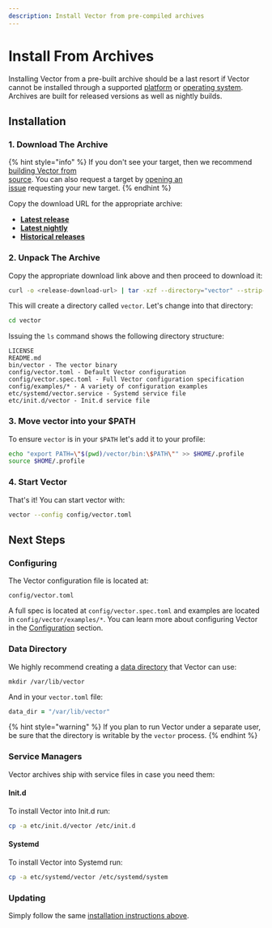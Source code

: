 ```yaml
---
description: Install Vector from pre-compiled archives
---
```


# Install From Archives

Installing Vector from a pre-built archive should be a last resort if Vector
cannot be installed through a supported [platform][docs.platforms] or
[operating system][docs.operating_systems]. Archives are built for released
versions as well as nightly builds.

## Installation

### 1. Download The Archive

{% hint style="info" %}
If you don't see your target, then we recommend [building Vector from \
source][docs.from_source]. You can also request a target by [opening an \
issue][urls.new_target] requesting your new target.
{% endhint %}

Copy the download URL for the appropriate archive:

* [**Latest release**][urls.vector_downloads.latest]
* [**Latest nightly**][urls.vector_downloads.nightly/latest]
* [**Historical releases**][urls.vector_downloads]

### 2. Unpack The Archive

Copy the appropriate download link above and then proceed to download it:

```bash
curl -o <release-download-url> | tar -xzf --directory="vector" --strip-components=1
```

This will create a directory called `vector`. Let's change into that directory:

```bash
cd vector
```

Issuing the `ls` command shows the following directory structure:

```
LICENSE
README.md
bin/vector - The vector binary
config/vector.toml - Default Vector configuration
config/vector.spec.toml - Full Vector configuration specification
config/examples/* - A variety of configuration examples
etc/systemd/vector.service - Systemd service file
etc/init.d/vector - Init.d service file
```

### 3. Move vector into your $PATH

To ensure `vector` is in your `$PATH` let's add it to your profile:

```bash
echo "export PATH=\"$(pwd)/vector/bin:\$PATH\"" >> $HOME/.profile
source $HOME/.profile
```

### 4. Start Vector

That's it! You can start vector with:

```bash
vector --config config/vector.toml
```

## Next Steps

### Configuring

The Vector configuration file is located at:

```
config/vector.toml
```

A full spec is located at `config/vector.spec.toml` and examples are
located in `config/vector/examples/*`. You can learn more about configuring
Vector in the [Configuration][docs.configuration] section.

### Data Directory

We highly recommend creating a [data directory][docs.configuration#data-directory]
that Vector can use:

```
mkdir /var/lib/vector
```

And in your `vector.toml` file:

```coffeescript
data_dir = "/var/lib/vector"
```

{% hint style="warning" %}
If you plan to run Vector under a separate user, be sure that the directory
is writable by the `vector` process.
{% endhint %}

### Service Managers

Vector archives ship with service files in case you need them:

#### Init.d

To install Vector into Init.d run:

```bash
cp -a etc/init.d/vector /etc/init.d
```

#### Systemd

To install Vector into Systemd run:

```bash
cp -a etc/systemd/vector /etc/systemd/system
```

### Updating

Simply follow the same [installation instructions above](#installation).


[docs.configuration#data-directory]: ../../../usage/configuration#data-directory
[docs.configuration]: ../../../usage/configuration
[docs.from_source]: ../../../setup/installation/manual/from-source.md
[docs.operating_systems]: ../../../setup/installation/operating-systems
[docs.platforms]: ../../../setup/installation/platforms
[urls.new_target]: https://github.com/timberio/vector/issues/new?labels=Type%3A+Task&labels=Domain%3A+Operations
[urls.vector_downloads.latest]: https://packages.timber.io/vector/latest
[urls.vector_downloads.nightly/latest]: https://packages.timber.io/vector/nightly/latest
[urls.vector_downloads]: https://packages.timber.io/vector

